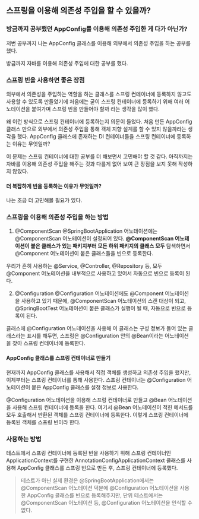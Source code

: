 
## 스프링을 이용해 의존성 주입을 할 수 있을까? 

### 방금까지 공부했던 AppConfig를 이용해 의존성 주입한 게 다가 아닌가? 
저번 공부까지 나는 AppConfig 클래스를 이용해 외부에서 의존성 주입을 하는 공부를 했다.

방금까지 자바를 이용해 의존성 주입에 대한 공부를 했다.

### 스프링 빈을 사용하면 좋은 장점
외부에서 의존성을 주입하는 역할을 하는 클래스를 스프링 컨테이너에 등록하지 않고도 사용할 수 있도록 만들었기에 처음에는 굳이 스프링 컨테이너에 등록하기 위해 여러 어노테이션을 붙여가며 스프링 빈을 만들어야 할까 라는 생각을 많이 했다.

왜 이런 방식으로 스프링 컨테이너에 등록하는지 의문이 들었다. 처음 만든 AppConfig 클래스 만으로 외부에서 의존성 주입을 통해 
객체 지향 설계를 할 수 있지 않을까라는 생각을 했다. AppConfig 클래스에 존재하는 DI 컨테이너들을 스프링 컨테이너에 등록하는 이유는 무엇일까? 

이 문제는 스프링 컨테이너에 대한 공부를 더 해보면서 고민해야 할 것 같다. 아직까지는 자바를 이용해 의존성 주입을 해주는 것과 다를게 없어 보여 큰 장점을 보지 못해 작성하지 않았다.



#### 더 복잡하게 빈을 등록하는 이유가 무엇일까?
나는 조금 더 고민해볼 필요가 있다.


### 스프링을 이용해 의존성 주입을 하는 방법
1. @ComponentScan
@SpringBootApplication 어노테이션에는 @ComponentScan 어노테이션이 설정되어 있다. 
**@ComponentScan 어노테이션이 붙은 클래스가 있는 패키지부터 모든 하위 패키지의 클래스 모두** 탐색하면서 @Component 어노테이션이 붙은 클래스들을 빈으로 등록한다. 

우리가 흔히 사용하는 @Service, @Controller, @Repository 등, 모두 @Component 어노테이션을 내부적으로 사용하고 있어서 자동으로 빈으로 등록이 된다.


2. @Configuration
@Configuration 어노테이션에도 @Component 어노테이션을 사용하고 있기 때문에, @ComponentScan 어노테이션의 스캔 대상이 되고, @SpringBootTest 어노테이션이 붙은 클래스가 실행이 될 때, 자동으로 빈으로 등록이 된다. 


클래스에 @Configuration 어노테이션을 사용해 이 클래스는 구성 정보가 들어 있는 클래스라는 표시를 해두면, 
스프링은 @Configuration 안의 @Bean이라는 어노테이션을 찾아 스프링 컨테이너에 등록한다.

#### AppConfig 클래스를 스프링 컨테이너로 만들기 
현재까지 AppConfig 클래스를 사용해서 직접 객체를 생성하고 의존성 주입을 했지만, 이제부터는 스프링 컨테이너를 통해 사용한다.
스프링 컨테이너는 @Configuration 어노테이션이 붙은 AppConfig 클래스를 설정 정보로 사용한다.

@Configuration 어노테이션을 이용해 스프링 컨테이너로 만들고 @Bean 어노테이션을 사용해 스프링 컨테이너에 등록을 한다.
여기서 @Bean 어노테이션이 적힌 메서드를 모두 호출해서 반환된 객체를 스프링 컨테이너에 등록한다. 이렇게 스프링 컨테이너에 등록된 객체를 스프링 빈이라 한다.

### 사용하는 방법

테스트에서 스프링 컨테이너에 등록된 빈을 사용하기 위해 스프링 컨테이너인 ApplicationContext를 구현한 AnnotationConfigApplicationContext 클래스를 사용해 
AppConfig 클래스를 스프링 빈으로 만든 후, 스프링 컨테이너에 등록했다. 

> 테스트가 아닌 실제 환경은 @SpringBootApplication에서는 @ComponentScan 어노테이션 덕분에 @Configuration 어노테이션을 사용한 AppConfig 클래스를 빈으로 등록해주지만, 단위 테스트에서는 @ComponentScan 어노테이션 등, @Configuration 어노테이션을 인식할 수 없다.